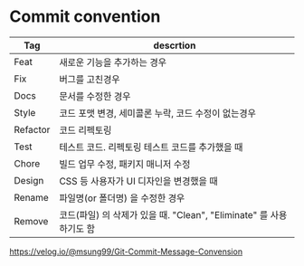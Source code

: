 # Commit convention 

| Tag | descrtion |
| ------ | ------ |
| Feat |  새로운 기능을 추가하는 경우 |
| Fix | 버그를 고친경우| 
| Docs | 문서를 수정한 경우| 
| Style | 코드 포맷 변경, 세미콜론 누락, 코드 수정이 없는경우| 
| Refactor | 코드 리펙토링| 
| Test | 테스트 코드. 리펙토링 테스트 코드를 추가했을 때| 
| Chore | 빌드 업무 수정, 패키지 매니저 수정| 
| Design | CSS 등 사용자가 UI 디자인을 변경했을 때| 
| Rename | 파일명(or 폴더명) 을 수정한 경우| 
| Remove | 코드(파일) 의 삭제가 있을 때. "Clean", "Eliminate" 를 사용하기도 함| 

https://velog.io/@msung99/Git-Commit-Message-Convension
